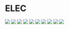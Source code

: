 # ELEC
![](./IMAGES/f01.jpg)
![](./IMAGES/f02.jpg)
![](./IMAGES/f03.jpg)
![](./IMAGES/f04.jpg)
![](./IMAGES/f05.jpg)
![](./IMAGES/f06.jpg)
![](./IMAGES/g01.jpg)
![](./IMAGES/g02.jpg)
![](./IMAGES/g03.jpg)
![](./IMAGES/g04.jpg)

